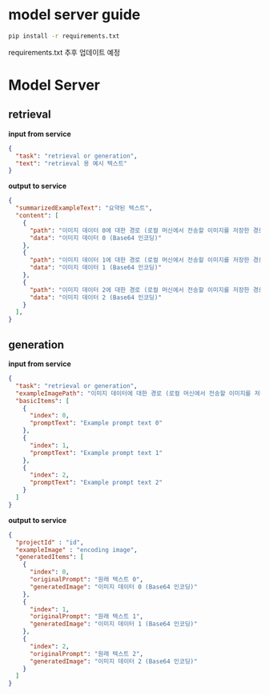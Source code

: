 # model server guide
```　bash
pip install -r requirements.txt
```

requirements.txt 추후 업데이트 예정

# Model Server

## retrieval
**input from service**
```json
{
  "task": "retrieval or generation",
  "text": "retrieval 용 예시 텍스트"
}

```

**output to service**
```json
{
  "summarizedExampleText": "요약된 텍스트",
  "content": [
    {
      "path": "이미지 데이터 0에 대한 경로 (로컬 머신에서 전송할 이미지를 저장한 경로)",
      "data": "이미지 데이터 0 (Base64 인코딩)"
    },
    {
      "path": "이미지 데이터 1에 대한 경로 (로컬 머신에서 전송할 이미지를 저장한 경로)",
      "data": "이미지 데이터 1 (Base64 인코딩)"
    },
    {
      "path": "이미지 데이터 2에 대한 경로 (로컬 머신에서 전송할 이미지를 저장한 경로)",
      "data": "이미지 데이터 2 (Base64 인코딩)"
    }
  ],
}
```

## generation

**input from service**
```json
{
  "task": "retrieval or generation",
  "exampleImagePath": "이미지 데이터에 대한 경로 (로컬 머신에서 전송할 이미지를 저장한 경로)",
  "basicItems": [
    {
      "index": 0,
      "promptText": "Example prompt text 0"
    },
    {
      "index": 1,
      "promptText": "Example prompt text 1"
    },
    {
      "index": 2,
      "promptText": "Example prompt text 2"
    }
  ]
}
```

**output to service**
```json
{
  "projectId" : "id",
  "exampleImage" : "encoding image",
  "generatedItems": [
    {
      "index": 0,
      "originalPrompt": "원래 텍스트 0",
      "generatedImage": "이미지 데이터 0 (Base64 인코딩)"
    },
    {
      "index": 1,
      "originalPrompt": "원래 텍스트 1",
      "generatedImage": "이미지 데이터 1 (Base64 인코딩)"
    },
    {
      "index": 2,
      "originalPrompt": "원래 텍스트 2",
      "generatedImage": "이미지 데이터 2 (Base64 인코딩)"
    }
  ]
}
```
